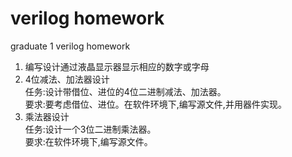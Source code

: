 verilog homework
================

graduate 1 verilog homework<br/>

1. 编写设计通过液晶显示器显示相应的数字或字母<br/>
2. 4位减法、加法器设计<br/>
	任务:设计带借位、进位的4位二进制减法、加法器。<br/>
	要求:要考虑借位、进位。在软件环境下,编写源文件,并用器件实现。<br/>
3. 乘法器设计<br/>
	任务:设计一个3位二进制乘法器。<br/>
	要求:在软件环境下,编写源文件。<br/>


